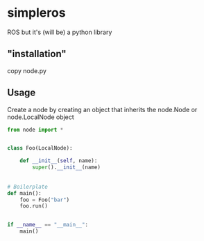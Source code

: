 # simpleros
ROS but it's (will be) a python library

## "installation"
copy node.py 

## Usage

Create a node by creating an object that inherits the node.Node or node.LocalNode object

```python
from node import *


class Foo(LocalNode):

    def __init__(self, name):
        super().__init__(name)
        
        
# Boilerplate
def main():
    foo = Foo("bar")
    foo.run()


if __name__ == "__main__":
    main()
```
